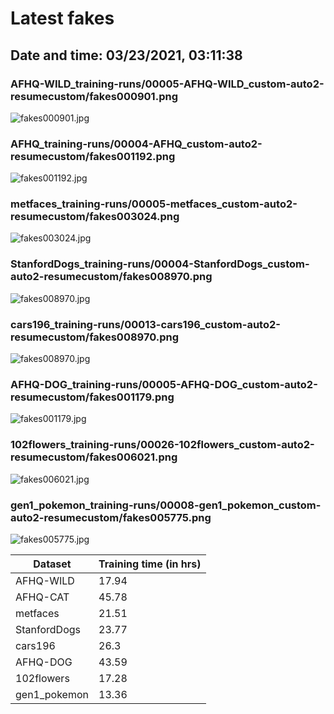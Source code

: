 # Latest fakes
## Date and time: 03/23/2021, 03:11:38
### AFHQ-WILD_training-runs/00005-AFHQ-WILD_custom-auto2-resumecustom/fakes000901.png
![fakes000901.jpg](https://i.ibb.co/197N5Gt/f4cea78b58c5.jpg "AFHQ-WILD_training-runs/00005-AFHQ-WILD_custom-auto2-resumecustom/fakes000901.png")

### AFHQ_training-runs/00004-AFHQ_custom-auto2-resumecustom/fakes001192.png
![fakes001192.jpg](https://i.ibb.co/dWVtf98/ee91fd938923.jpg "AFHQ_training-runs/00004-AFHQ_custom-auto2-resumecustom/fakes001192.png")

### metfaces_training-runs/00005-metfaces_custom-auto2-resumecustom/fakes003024.png
![fakes003024.jpg](https://i.ibb.co/XtKVSM3/9d3f000ae50e.jpg "metfaces_training-runs/00005-metfaces_custom-auto2-resumecustom/fakes003024.png")

### StanfordDogs_training-runs/00004-StanfordDogs_custom-auto2-resumecustom/fakes008970.png
![fakes008970.jpg](https://i.ibb.co/0y60GqQ/a80d34a87575.jpg "StanfordDogs_training-runs/00004-StanfordDogs_custom-auto2-resumecustom/fakes008970.png")

### cars196_training-runs/00013-cars196_custom-auto2-resumecustom/fakes008970.png
![fakes008970.jpg](https://i.ibb.co/MS56Fxr/afbd62b26485.jpg "cars196_training-runs/00013-cars196_custom-auto2-resumecustom/fakes008970.png")

### AFHQ-DOG_training-runs/00005-AFHQ-DOG_custom-auto2-resumecustom/fakes001179.png
![fakes001179.jpg](https://i.ibb.co/8BqVfsb/bd12dd4ce7fb.jpg "AFHQ-DOG_training-runs/00005-AFHQ-DOG_custom-auto2-resumecustom/fakes001179.png")

### 102flowers_training-runs/00026-102flowers_custom-auto2-resumecustom/fakes006021.png
![fakes006021.jpg](https://i.ibb.co/8zxD1hB/02ab98c88851.jpg "102flowers_training-runs/00026-102flowers_custom-auto2-resumecustom/fakes006021.png")

### gen1_pokemon_training-runs/00008-gen1_pokemon_custom-auto2-resumecustom/fakes005775.png
![fakes005775.jpg](https://i.ibb.co/xStxpr6/b606fe80fe7c.jpg "gen1_pokemon_training-runs/00008-gen1_pokemon_custom-auto2-resumecustom/fakes005775.png")

| Dataset      |   Training time (in hrs) |
|--------------|--------------------------|
| AFHQ-WILD    |                    17.94 |
| AFHQ-CAT     |                    45.78 |
| metfaces     |                    21.51 |
| StanfordDogs |                    23.77 |
| cars196      |                    26.3  |
| AFHQ-DOG     |                    43.59 |
| 102flowers   |                    17.28 |
| gen1_pokemon |                    13.36 |